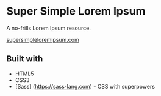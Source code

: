 # Super Simple Lorem Ipsum

A no-frills Lorem Ipsum resource.

[supersimpleloremipsum.com](https://supersimpleloremipsum.com)

## Built with

- HTML5
- CSS3
- [Sass] (https://sass-lang.com) - CSS with superpowers
